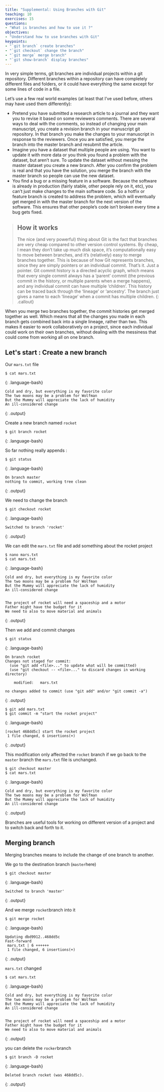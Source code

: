 ```yaml
---
title: "Supplemental: Using Branches with Git"
teaching: 10
exercises: 15
questions:
- "What is branches and how to use it ?"
objectives:
- "Understand how to use branches with Git"
keypoints:
- "`git branch` create branches"
- "`git checkout` change the branch"
- "`git merge` merge branch"
- "`git show-branch` display branches"
---
```

In very simple terms, git branches are individual projects within a git repository. Different branches within a repository can have completely different files and folders, or it could have everything the same except for some lines of code in a file.

Let’s use a few real world examples (at least that I’ve used before, others may have used them differently):

* Pretend you have submitted a research article to a journal and they want you to revise it based on some reviewers comments. There are several ways to deal with the comments, so instead of changing your main manuscript, you create a revision branch in your manuscript git repository. In that branch you make the changes to your manuscript in response to the reviewers. Once you are satisfied, you merge the branch into the master branch and resubmit the article.
* Imagine you have a dataset that multiple people are using. You want to update it with more data or you think you found a problem with the dataset, but aren’t sure. To update the dataset without messing the master dataset you create a new branch. After you confirm the problem is real and that you have the solution, you merge the branch with the master branch so people can use the new dataset.
* You find a bug or a missing feature in a software. Because the software is already in production (fairly stable, other people rely on it, etc), you can’t just make changes to the main software code. So a hotfix or feature branch is created to address the problem, which will eventually get merged in with the master branch for the next version of the software. This ensures that other people’s code isn’t broken every time a bug gets fixed.

> ## How it works
> The nice (and very powerful) thing about Git is the fact that branches are very cheap compared to other version control systems. By cheap, I mean they don’t take up much disk space, it’s computationally easy to move between branches, and it’s (relatively) easy to merge branches together. This is because of how Git represents branches, since they are simply pointers or an individual commit. That’s it. Just a pointer. Git commit history is a directed acyclic graph, which means that every single commit always has a ‘parent’ commit (the previous commit in the history, or multiple parents when a merge happens), and any individual commit can have multiple ‘children’.
> This history can be traced back through the ‘lineage’ or ‘ancestry’. The branch just gives a name to each ‘lineage’ when a commit has multiple children.
{: .callout}

When you merge two branches together, the commit histories get merged together as well. Which means that all the changes you made in each branch gets combined back into a single lineage, rather than two. This makes it easier to work collaboratively on a project, since each individual could work on their own branches, without dealing with the messiness that could come from working all on one branch.


## Let's start : Create a new branch

Our `mars.txt` file
~~~
$ cat mars.txt
~~~
{: .language-bash}
~~~
Cold and dry, but everything is my favorite color
The two moons may be a problem for Wolfman
But the Mummy will appreciate the lack of humidity
An ill-considered change
~~~
{: .output}

Create a new branch named `rocket`
~~~
$ git branch rocket
~~~
{: .language-bash}

So far nothing really appends :
~~~
$ git status
~~~
{: .language-bash}
~~~
On branch master
nothing to commit, working tree clean
~~~
{: .output}

We need to change the branch
~~~
$ git checkout rocket
~~~
{: .language-bash}
~~~
Switched to branch 'rocket'
~~~
{: .output}

We can edit the `mars.txt` file and add something about the rocket project
~~~
$ nano mars.txt
$ cat mars.txt
~~~
{: .language-bash}
~~~
Cold and dry, but everything is my favorite color
The two moons may be a problem for Wolfman
But the Mummy will appreciate the lack of humidity
An ill-considered change


The project of rocket will need a spaceship and a motor
Father might have the budget for it
We need to also to move material and animals
~~~
{: .output}



Then we add and commit changes
~~~
$ git status
~~~
{: .language-bash}
~~~
On branch rocket
Changes not staged for commit:
  (use "git add <file>..." to update what will be committed)
  (use "git checkout -- <file>..." to discard changes in working directory)

	modified:   mars.txt

no changes added to commit (use "git add" and/or "git commit -a")
~~~
{: .output}

~~~
$ git add mars.txt
$ git commit -m "start the rocket project"
~~~
{: .language-bash}
~~~
[rocket 468dd5c] start the rocket project
 1 file changed, 6 insertions(+)
~~~
{: .output}

This modification only affected the `rocket` branch if we go back to the `master` branch the `mars.txt` file is unchanged.
~~~
$ git checkout master
$ cat mars.txt
~~~
{: .language-bash}
~~~
Cold and dry, but everything is my favorite color
The two moons may be a problem for Wolfman
But the Mummy will appreciate the lack of humidity
An ill-considered change
~~~
{: .output}

Branches are useful tools for working on different version of a project and to switch back and forth to it.

## Merging branch

Merging branches means to include the change of one branch to another.

We go to the destination branch (`master`here)
~~~
$ git checkout master
~~~
{: .language-bash}
~~~
Switched to branch 'master'
~~~
{: .output}

And we merge `rocket`branch into it
~~~
$ git merge rocket
~~~
{: .language-bash}
~~~
Updating dbd9912..468dd5c
Fast-forward
 mars.txt | 6 ++++++
 1 file changed, 6 insertions(+)
 ~~~
{: .output}

`mars.txt` changed

~~~
$ cat mars.txt
~~~
{: .language-bash}
~~~
Cold and dry, but everything is my favorite color
The two moons may be a problem for Wolfman
But the Mummy will appreciate the lack of humidity
An ill-considered change


The project of rocket will need a spaceship and a motor
Father might have the budget for it
We need to also to move material and animals
~~~
{: .output}


you can delete the `rocker`branch

~~~
$ git branch -D rocket
~~~
{: .language-bash}
~~~
Deleted branch rocket (was 468dd5c).
~~~
{: .output}
